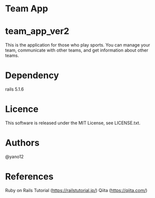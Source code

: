 # Team App

# team_app_ver2
This is the application for those who play sports.
You can manage your team, communicate with other teams, and get information about other teams.

# Dependency
rails 5.1.6

# Licence
This software is released under the MIT License, see LICENSE.txt.

# Authors
@yano12

# References
Ruby on Rails Tutorial (https://railstutorial.jp/)
Qiita (https://qiita.com/)